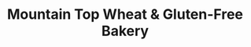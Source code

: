 ---
title: "Mountain Top Wheat & Gluten-Free Bakery"
url: /north-vancouver/mountain-top-wheat-and-gluten-free-bakery/
shop: bakery
---